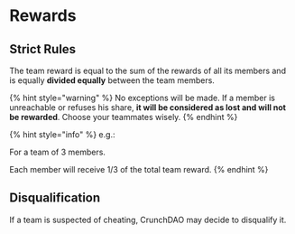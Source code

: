 # Rewards

## Strict Rules

The team reward is equal to the sum of the rewards of all its members and is equally **divided equally** between the team members.

{% hint style="warning" %}
No exceptions will be made. If a member is unreachable or refuses his share, **it will be considered as lost and will not be rewarded**. Choose your teammates wisely.
{% endhint %}

{% hint style="info" %}
e.g.:

&#x20;   For a team of 3 members.&#x20;

&#x20;   Each member will receive 1/3 of the total team reward.
{% endhint %}

## Disqualification

If a team is suspected of cheating, CrunchDAO may decide to disqualify it.
